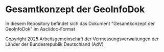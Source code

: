 # Gesamtkonzept der GeoInfoDok

In diesem Repository befindet sich das Dokument "Gesamtkonzept der GeoInfoDok" im Asciidoc-Format

Copyright 2025 Arbeitsgemeinschaft der Vermessungsverwaltungen der Länder der Bundesrepublik Deutschland (AdV)
